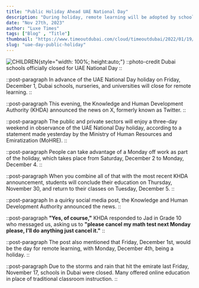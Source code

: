 ```yaml
---
title: "Public Holiday Ahead UAE National Day"
description: "During holiday, remote learning will be adopted by schools ahead of UAE National Day"
date: "Nov 27th, 2023"
author: "Luxe Times"
tags: ["Blog" , "Title"]
thumbnail: "https://www.timeoutdubai.com/cloud/timeoutdubai/2022/01/19/School-vaccination-2022-1.jpg"
slug: "uae-day-public-holiday"
---
```


![CHILDREN](https://www.timeoutdubai.com/cloud/timeoutdubai/2022/01/19/School-vaccination-2022-1.jpg){style="width: 100%; height:auto;"}
::photo-credit
Dubai schools officially closed for UAE National Day
::

::post-paragraph
In advance of the UAE National Day holiday on Friday, December 1, Dubai schools, nurseries, and universities will close for remote learning.
::

::post-paragraph
This evening, the Knowledge and Human Development Authority (KHDA) announced the news on X, formerly known as Twitter.
::

::post-paragraph
The public and private sectors will enjoy a three-day weekend in observance of the UAE National Day holiday, according to a statement made yesterday by the Ministry of Human Resources and Emiratization (MoHRE).
::

::post-paragraph
People can take advantage of a Monday off work as part of the holiday, which takes place from Saturday, December 2 to Monday, December 4.
::

::post-paragraph
When you combine all of that with the most recent KHDA announcement, students will conclude their education on Thursday, November 30, and return to their classes on Tuesday, December 5.
::

::post-paragraph
In a quirky social media post, the Knowledge and Human Development Authority announced the news.
::

::post-paragraph
**"Yes, of course,"** KHDA responded to Jad in Grade 10 who messaged us, asking us to **"please cancel my math test next Monday please, I'll do anything just cancel it."**
::

::post-paragraph
The post also mentioned that Friday, December 1st, would be the day for remote learning, with Monday, December 4th, being a holiday.
::

::post-paragraph
Due to the storms and rain that hit the emirate last Friday, November 17, schools in Dubai were closed. Many offered online education in place of traditional classroom instruction.
::